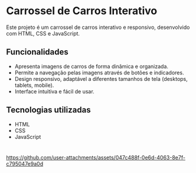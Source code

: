 # Carrossel de Carros Interativo

Este projeto é um carrossel de carros interativo e responsivo, desenvolvido com HTML, CSS e JavaScript.

## Funcionalidades

* Apresenta imagens de carros de forma dinâmica e organizada.
* Permite a navegação pelas imagens através de botões e indicadores.
* Design responsivo, adaptável a diferentes tamanhos de tela (desktops, tablets, mobile).
* Interface intuitiva e fácil de usar.

## Tecnologias utilizadas

* HTML
* CSS
* JavaScript

###
#
#



https://github.com/user-attachments/assets/047c488f-0e6d-4063-8e7f-c795047e9a0d


